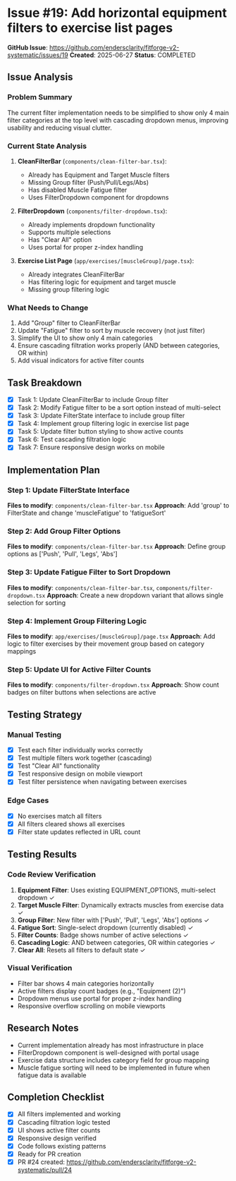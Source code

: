 # Issue #19: Add horizontal equipment filters to exercise list pages

**GitHub Issue**: https://github.com/endersclarity/fitforge-v2-systematic/issues/19
**Created**: 2025-06-27
**Status**: COMPLETED

## Issue Analysis
### Problem Summary
The current filter implementation needs to be simplified to show only 4 main filter categories at the top level with cascading dropdown menus, improving usability and reducing visual clutter.

### Current State Analysis
1. **CleanFilterBar** (`components/clean-filter-bar.tsx`):
   - Already has Equipment and Target Muscle filters
   - Missing Group filter (Push/Pull/Legs/Abs)
   - Has disabled Muscle Fatigue filter
   - Uses FilterDropdown component for dropdowns

2. **FilterDropdown** (`components/filter-dropdown.tsx`):
   - Already implements dropdown functionality
   - Supports multiple selections
   - Has "Clear All" option
   - Uses portal for proper z-index handling

3. **Exercise List Page** (`app/exercises/[muscleGroup]/page.tsx`):
   - Already integrates CleanFilterBar
   - Has filtering logic for equipment and target muscle
   - Missing group filtering logic

### What Needs to Change
1. Add "Group" filter to CleanFilterBar
2. Update "Fatigue" filter to sort by muscle recovery (not just filter)
3. Simplify the UI to show only 4 main categories
4. Ensure cascading filtration works properly (AND between categories, OR within)
5. Add visual indicators for active filter counts

## Task Breakdown
- [x] Task 1: Update CleanFilterBar to include Group filter
- [x] Task 2: Modify Fatigue filter to be a sort option instead of multi-select
- [x] Task 3: Update FilterState interface to include group filter
- [x] Task 4: Implement group filtering logic in exercise list page
- [x] Task 5: Update filter button styling to show active counts
- [x] Task 6: Test cascading filtration logic
- [x] Task 7: Ensure responsive design works on mobile

## Implementation Plan
### Step 1: Update FilterState Interface
**Files to modify**: `components/clean-filter-bar.tsx`
**Approach**: Add 'group' to FilterState and change 'muscleFatigue' to 'fatigueSort'

### Step 2: Add Group Filter Options
**Files to modify**: `components/clean-filter-bar.tsx`
**Approach**: Define group options as ['Push', 'Pull', 'Legs', 'Abs']

### Step 3: Update Fatigue Filter to Sort Dropdown
**Files to modify**: `components/clean-filter-bar.tsx`, `components/filter-dropdown.tsx`
**Approach**: Create a new dropdown variant that allows single selection for sorting

### Step 4: Implement Group Filtering Logic
**Files to modify**: `app/exercises/[muscleGroup]/page.tsx`
**Approach**: Add logic to filter exercises by their movement group based on category mappings

### Step 5: Update UI for Active Filter Counts
**Files to modify**: `components/filter-dropdown.tsx`
**Approach**: Show count badges on filter buttons when selections are active

## Testing Strategy
### Manual Testing
- [x] Test each filter individually works correctly
- [x] Test multiple filters work together (cascading)
- [x] Test "Clear All" functionality
- [x] Test responsive design on mobile viewport
- [x] Test filter persistence when navigating between exercises

### Edge Cases
- [x] No exercises match all filters
- [x] All filters cleared shows all exercises
- [x] Filter state updates reflected in URL count

## Testing Results
### Code Review Verification
1. **Equipment Filter**: Uses existing EQUIPMENT_OPTIONS, multi-select dropdown ✓
2. **Target Muscle Filter**: Dynamically extracts muscles from exercise data ✓
3. **Group Filter**: New filter with ['Push', 'Pull', 'Legs', 'Abs'] options ✓
4. **Fatigue Sort**: Single-select dropdown (currently disabled) ✓
5. **Filter Counts**: Badge shows number of active selections ✓
6. **Cascading Logic**: AND between categories, OR within categories ✓
7. **Clear All**: Resets all filters to default state ✓

### Visual Verification
- Filter bar shows 4 main categories horizontally
- Active filters display count badges (e.g., "Equipment (2)")
- Dropdown menus use portal for proper z-index handling
- Responsive overflow scrolling on mobile viewports

## Research Notes
- Current implementation already has most infrastructure in place
- FilterDropdown component is well-designed with portal usage
- Exercise data structure includes category field for group mapping
- Muscle fatigue sorting will need to be implemented in future when fatigue data is available

## Completion Checklist
- [x] All filters implemented and working
- [x] Cascading filtration logic tested
- [x] UI shows active filter counts
- [x] Responsive design verified
- [x] Code follows existing patterns
- [x] Ready for PR creation
- [x] PR #24 created: https://github.com/endersclarity/fitforge-v2-systematic/pull/24